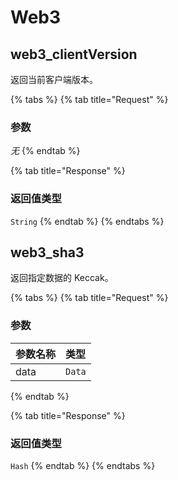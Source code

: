 # Web3

## web3\_clientVersion

返回当前客户端版本。

{% tabs %}
{% tab title="Request" %}
### **参数**

_无_
{% endtab %}

{% tab title="Response" %}
### 返回值类型

`String`
{% endtab %}
{% endtabs %}

## web3\_sha3

返回指定数据的 Keccak。

{% tabs %}
{% tab title="Request" %}
### **参数**

| 参数名称 | 类型 |
| :--- | :--- |
| data | `Data` |
{% endtab %}

{% tab title="Response" %}
### 返回值类型

`Hash`
{% endtab %}
{% endtabs %}

